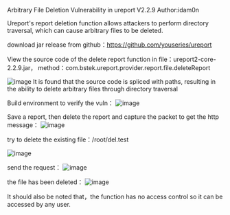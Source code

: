 Arbitrary File Deletion Vulnerability in ureport V2.2.9
Author:idam0n


Ureport's report deletion function allows attackers to perform directory traversal, which can cause arbitrary files to be deleted.

download jar release from github：https://github.com/youseries/ureport

View the source code of the delete report function in 
file：ureport2-core-2.2.9.jar，
method：com.bstek.ureport.provider.report.file.deleteReport

![image](https://user-images.githubusercontent.com/20945826/218247551-e55e611e-19d6-45b9-9605-e4d0502c96c9.png)
It is found that the source code is spliced with paths, resulting in the ability to delete arbitrary files through directory traversal

Build environment to verify the vuln：
![image](https://user-images.githubusercontent.com/20945826/218247677-738511c0-e725-487b-8908-ca030735795d.png)

Save a report, then delete the report and capture the packet to get the http message：
![image](https://user-images.githubusercontent.com/20945826/218247735-8171cd67-0047-476b-91e9-fdaa641ca358.png)

try to delete the existing file：/root/del.test

![image](https://user-images.githubusercontent.com/20945826/218247781-1ea507ef-e631-436e-88ba-8be430204dc3.png)

send the request：
![image](https://user-images.githubusercontent.com/20945826/218247790-d5260d3e-249c-4f03-82ef-f13d1dc7994c.png)

the file has been deleted：
![image](https://user-images.githubusercontent.com/20945826/218247805-8b32c492-84f0-47d2-9f56-203353560609.png)

It should also be noted that，the function has no access control so it can be accessed by any user.
